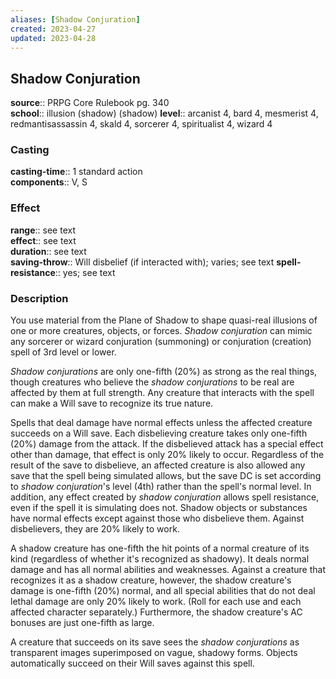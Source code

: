 ```yaml
---
aliases: [Shadow Conjuration]
created: 2023-04-27
updated: 2023-04-28
---
```


## Shadow Conjuration

**source**:: PRPG Core Rulebook pg. 340  
**school**:: illusion (shadow) (shadow)
**level**:: arcanist 4, bard 4, mesmerist 4, redmantisassassin 4, skald 4, sorcerer 4, spiritualist 4, wizard 4

### Casting

**casting-time**:: 1 standard action  
**components**:: V, S

### Effect

**range**:: see text  
**effect**:: see text  
**duration**:: see text  
**saving-throw**:: Will disbelief (if interacted with); varies; see text
**spell-resistance**:: yes; see text

### Description

You use material from the Plane of Shadow to shape quasi-real illusions of one or more creatures, objects, or forces. *Shadow conjuration* can mimic any sorcerer or wizard conjuration (summoning) or conjuration (creation) spell of 3rd level or lower.  
  
*Shadow conjurations* are only one-fifth (20%) as strong as the real things, though creatures who believe the *shadow conjurations* to be real are affected by them at full strength. Any creature that interacts with the spell can make a Will save to recognize its true nature.  
  
Spells that deal damage have normal effects unless the affected creature succeeds on a Will save. Each disbelieving creature takes only one-fifth (20%) damage from the attack. If the disbelieved attack has a special effect other than damage, that effect is only 20% likely to occur. Regardless of the result of the save to disbelieve, an affected creature is also allowed any save that the spell being simulated allows, but the save DC is set according to *shadow conjuration*'s level (4th) rather than the spell's normal level. In addition, any effect created by *shadow conjuration* allows spell resistance, even if the spell it is simulating does not. Shadow objects or substances have normal effects except against those who disbelieve them. Against disbelievers, they are 20% likely to work.  
  
A shadow creature has one-fifth the hit points of a normal creature of its kind (regardless of whether it's recognized as shadowy). It deals normal damage and has all normal abilities and weaknesses. Against a creature that recognizes it as a shadow creature, however, the shadow creature's damage is one-fifth (20%) normal, and all special abilities that do not deal lethal damage are only 20% likely to work. (Roll for each use and each affected character separately.) Furthermore, the shadow creature's AC bonuses are just one-fifth as large.  
  
A creature that succeeds on its save sees the *shadow conjurations* as transparent images superimposed on vague, shadowy forms. Objects automatically succeed on their Will saves against this spell.
